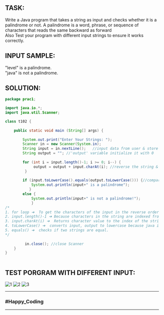 

## TASK:
Write a Java program that takes a string as input and checks whether it is a palindrome or not.
A palindrome is a word, phrase, or sequence of characters that reads the same backward as forward \
Also Test your program with different input strings to ensure it works correctly.



## INPUT SAMPLE:
"level" is a palindrome. \
"java" is not a palindrome.



## SOLUTION:

``` Java
package prac1;

import java.io.*;
import java.util.Scanner;

class t102 {
	
    public static void main (String[] args) {
    	
    	System.out.print("Enter Your Strings: ");
        Scanner in = new Scanner(System.in); 
        String input = in.nextLine();   //input data from user & store on 'input' variable
        String output = ""; //'output' variable initialize it with 0
        
        for (int i = input.length()-1; i >= 0; i--) {
        	 output = output + input.charAt(i); //reverse the string & stored new data in 'output' variable 
         }
         
        if (input.toLowerCase().equals(output.toLowerCase())) {//compare the reversed string
        	System.out.println(input+" is a palindrome");
           } 
        else {
        	System.out.println(input+" is not a palindrome!");
        	}    
/*
1. for loop ➔  To get the characters of the input in the reverse order.
2. input.length()-1 ➔ Because characters in the string are indexed from 0.
3. input.charAt(i) ➔  Returns character value to the index of the string and store it in 'output'.
4. toLowerCase() ➔  converts input, output to lowercase because java is case sensitive.
5. equals() ➔  checks if two strings are equal. 
*/
        
         in.close(); //close Scanner
    }
}
      
```
## TEST PORGRAM WITH DIFFERENT INPUT:
![1](https://drive.google.com/uc?export=view&id=1h5eGkCfvGZodbJ5xX4gFxC9hQk0absnW)
![2](https://drive.google.com/uc?export=view&id=1YBLvdKDB5Dx4APw5UG0GfyrCC_gD6WTc)
![3](https://drive.google.com/uc?export=view&id=15tVHL29fW5it4yqn8UNkRZD8keQqjCbM)


---
### **#Happy_Coding**
---





